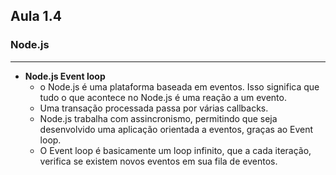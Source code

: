 ## Aula 1.4
### Node.js
---
- **Node.js Event loop**
	- o Node.js é uma plataforma baseada em eventos. Isso significa que tudo o que acontece no Node.js é uma reação a um evento.
	- Uma transação processada passa por várias callbacks.
	- Node.js trabalha com assincronismo, permitindo que seja desenvolvido uma aplicação orientada a eventos, graças ao Event loop.
	- O Event loop é basicamente um loop infinito, que a cada iteração,  verifica se existem novos eventos em sua fila de eventos.